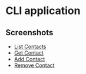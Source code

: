 # CLI application

## Screenshots

- [List Contacts](https://i.ibb.co/mFdQp2L/action-list.png)
- [Get Contact](https://i.ibb.co/2ytCFY7/action-get.png)
- [Add Contact](https://i.ibb.co/3yxkJ7t/action-add.png)
- [Remove Contact](https://i.ibb.co/p07zzS5/action-remove.png)

